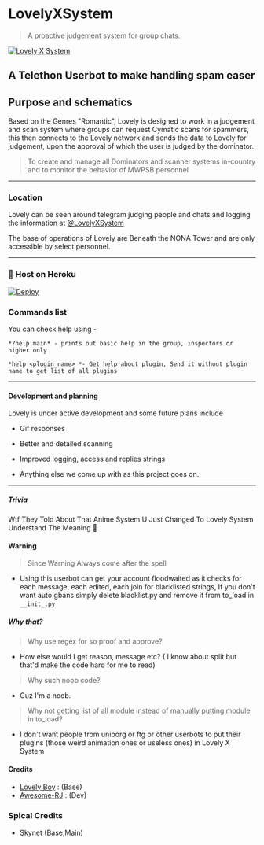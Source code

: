 # LovelyXSystem

> A proactive judgement system for group chats.

[![Lovely X System](https://telegra.ph/file/3bbc9e24b2573522af2e0.jpg "Lovely X System")](https://github.com/Hodacka/Lovely-System "LovelyXSystem")

## A Telethon Userbot to make handling spam easer

## Purpose and schematics

Based on the Genres "Romantic", Lovely is designed to work in a judgement and scan system where groups can request Cymatic scans for spammers, this then connects to the Lovely network and sends the data to Lovely for judgement, upon the approval of which the user is judged by the dominator.

> To create and manage all Dominators and scanner systems in-country and to monitor the behavior of MWPSB personnel

------------

### Location

Lovely can be seen around telegram judging people and chats and logging the information at [@LovelyXSystem](http://t.me/LovelyXSystem_Scanner "@LovelyXSystem")

The base of operations of Lovely are Beneath the NONA Tower and are only accessible by select personnel.

------------

### 💜 Host on Heroku
[![Deploy](https://www.herokucdn.com/deploy/button.svg)](https://heroku.com/deploy?template=https://github.com/Hodacka/LovelyXSystem.git)

### Commands list

You can check help using -

    *?help main* - prints out basic help in the group, inspectors or higher only

    *help <plugin_name> *- Get help about plugin, Send it without plugin name to get list of all plugins

------------

#### Development and planning

 Lovely is under active development and some future plans include

- Gif responses

- Better and detailed scanning

- Improved logging, access and replies strings

- Anything else we come up with as this project goes on.

------------

##### Trivia
Wtf They Told About That Anime System U Just Changed To Lovely System Understand The Meaning 🖕
#### Warning

> Since Warning Always come after the spell

- Using this userbot can get your account floodwaited as it checks for each message, each edited, each join for blacklisted strings, If you don't want auto gbans simply delete blacklist.py and remove it from to_load in `__init_.py`

##### Why that?

>Why use regex for so proof and approve?

- How else would I get reason, message etc? ( I know about split but that'd make the code hard for me to read)

>Why such noob code?

- Cuz I'm a noob.

>Why not getting list of all module instead of manually putting module in to_load?

- I don't want people from uniborg or ftg or other userbots to put their plugins (those weird animation ones or useless ones) in Lovely X System

#### Credits

- [Lovely Boy](https://github.com/Hodacka) : (Base)
- [Awesome-RJ](https://GitHub.com/Awesome-RJ) : (Dev)

### Spical Credits

- Skynet (Base,Main)
